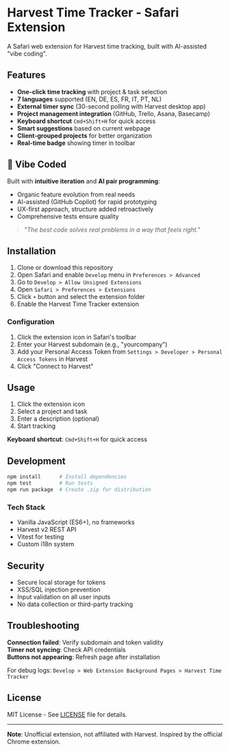 # Harvest Time Tracker - Safari Extension

A Safari web extension for Harvest time tracking, built with AI-assisted "vibe coding".

## Features

- **One-click time tracking** with project & task selection
- **7 languages** supported (EN, DE, ES, FR, IT, PT, NL)
- **External timer sync** (30-second polling with Harvest desktop app)
- **Project management integration** (GitHub, Trello, Asana, Basecamp)
- **Keyboard shortcut** `Cmd+Shift+H` for quick access
- **Smart suggestions** based on current webpage
- **Client-grouped projects** for better organization
- **Real-time badge** showing timer in toolbar

## 🎨 Vibe Coded

Built with **intuitive iteration** and **AI pair programming**:

- Organic feature evolution from real needs
- AI-assisted (GitHub Copilot) for rapid prototyping
- UX-first approach, structure added retroactively
- Comprehensive tests ensure quality

> _"The best code solves real problems in a way that feels right."_

## Installation

1. Clone or download this repository
2. Open Safari and enable `Develop` menu in `Preferences > Advanced`
3. Go to `Develop > Allow Unsigned Extensions`
4. Open `Safari > Preferences > Extensions`
5. Click `+` button and select the extension folder
6. Enable the Harvest Time Tracker extension

### Configuration

1. Click the extension icon in Safari's toolbar
2. Enter your Harvest subdomain (e.g., "yourcompany")
3. Add your Personal Access Token from `Settings > Developer > Personal Access Tokens` in Harvest
4. Click "Connect to Harvest"

## Usage

1. Click the extension icon
2. Select a project and task
3. Enter a description (optional)
4. Start tracking

**Keyboard shortcut**: `Cmd+Shift+H` for quick access

## Development

```bash
npm install      # Install dependencies
npm test         # Run tests
npm run package  # Create .zip for distribution
```

### Tech Stack

- Vanilla JavaScript (ES6+), no frameworks
- Harvest v2 REST API
- Vitest for testing
- Custom i18n system

## Security

- Secure local storage for tokens
- XSS/SQL injection prevention
- Input validation on all user inputs
- No data collection or third-party tracking

## Troubleshooting

**Connection failed**: Verify subdomain and token validity  
**Timer not syncing**: Check API credentials  
**Buttons not appearing**: Refresh page after installation

For debug logs: `Develop > Web Extension Background Pages > Harvest Time Tracker`

## License

MIT License - See [LICENSE](LICENSE) file for details.

---

**Note**: Unofficial extension, not affiliated with Harvest. Inspired by the official Chrome extension.
